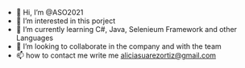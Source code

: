 - 👋 Hi, I’m @ASO2021
- 👀 I’m interested in this porject
- 🌱 I’m currently learning C#, Java, Selenieum Framework and other Languages
- 💞️ I’m looking to collaborate in the company and with the team
- 📫 how to contact me write me aliciasuarezortiz@gmail.com

<!---
ASO2021/ASO2021 is a ✨ special ✨ repository because its `README.md` (this file) appears on your GitHub profile.
You can click the Preview link to take a look at your changes.
--->
